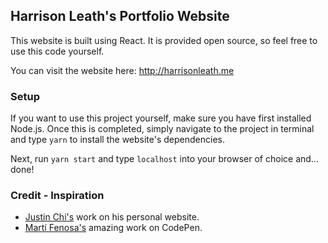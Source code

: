 ## Harrison Leath's Portfolio Website

This website is built using React. It is provided open source, so feel free to use this code yourself.  

You can visit the website here: http://harrisonleath.me

### Setup

If you want to use this project yourself, make sure you have first installed Node.js. Once this is completed, simply navigate to the project in terminal and type ```yarn``` to install the website's dependencies. 

Next, run ```yarn start``` and type ```localhost``` into your browser of choice and... done!

### Credit - Inspiration
- [Justin Chi's](https://github.com/vai0/portfolio) work on his personal website.
- [Martí Fenosa's](https://codepen.io/martifenosa) amazing work on CodePen.
